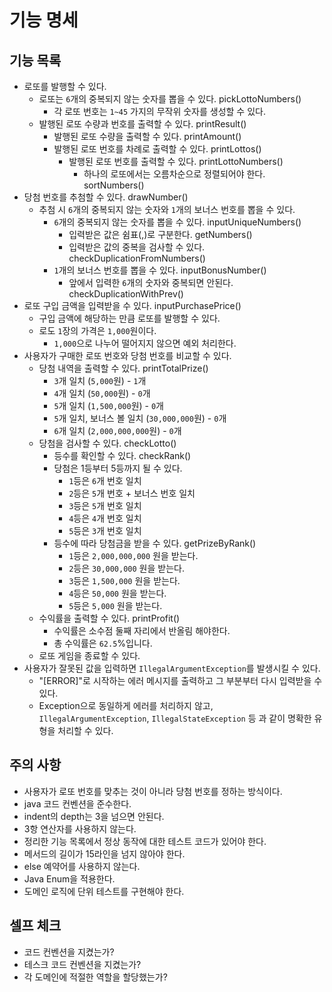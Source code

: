# 기능 명세
## 기능 목록
- 로또를 발행할 수 있다.
    - 로또는 `6`개의 중복되지 않는 숫자를 뽑을 수 있다. pickLottoNumbers()
        - 각 로또 번호는 `1~45` 가지의 무작위 숫자를 생성할 수 있다.
    - 발행된 로또 수량과 번호를 출력할 수 있다. printResult()
        - 발행된 로또 수량을 출력할 수 있다. printAmount()
        - 발행된 로또 번호를 차례로 출력할 수 있다. printLottos()
            - 발행된 로또 번호를 출력할 수 있다. printLottoNumbers()
                - 하나의 로또에서는 오름차순으로 정렬되어야 한다. sortNumbers()
- 당첨 번호를 추첨할 수 있다. drawNumber()
    - 추첨 시 `6`개의 중복되지 않는 숫자와 `1`개의 보너스 번호를 뽑을 수 있다.
        - `6`개의 중복되지 않는 숫자를 뽑을 수 있다. inputUniqueNumbers()
            - 입력받은 값은 쉼표(,)로 구분한다. getNumbers()
            - 입력받은 값의 중복을 검사할 수 있다. checkDuplicationFromNumbers()
        - `1`개의 보너스 번호를 뽑을 수 있다. inputBonusNumber()
            - 앞에서 입력한 `6`개의 숫자와 중복되면 안된다. checkDuplicationWithPrev()
- 로또 구입 금액을 입력받을 수 있다. inputPurchasePrice()
    - 구입 금액에 해당하는 만큼 로또를 발행할 수 있다.
    - 로도 `1`장의 가격은 `1,000`원이다.
        - `1,000`으로 나누어 떨어지지 않으면 예외 처리한다.
- 사용자가 구매한 로또 번호와 당첨 번호를 비교할 수 있다.
    - 당첨 내역을 출력할 수 있다. printTotalPrize()
        - `3`개 일치 (`5,000`원) - `1`개
        - `4`개 일치 (`50,000`원) - `0`개
        - `5`개 일치 (`1,500,000`원) - `0`개
        - `5`개 일치, 보너스 볼 일치 (`30,000,000`원) - `0`개
        - `6`개 일치 (`2,000,000,000`원) - `0`개
    - 당첨을 검사할 수 있다. checkLotto()
        - 등수를 확인할 수 있다. checkRank()
        - 당첨은 1등부터 5등까지 될 수 있다.
            - `1`등은 `6`개 번호 일치
            - `2`등은 `5`개 번호 + 보너스 번호 일치
            - `3`등은 `5`개 번호 일치
            - `4`등은 `4`개 번호 일치
            - `5`등은 `3`개 번호 일치
        - 등수에 따라 당첨금을 받을 수 있다. getPrizeByRank()
            - `1`등은 `2,000,000,000` 원을 받는다.
            - `2`등은 `30,000,000` 원을 받는다.
            - `3`등은 `1,500,000` 원을 받는다.
            - `4`등은 `50,000` 원을 받는다.
            - `5`등은 `5,000` 원을 받는다.
    - 수익률을 출력할 수 있다. printProfit()
        - 수익률은 소수점 둘째 자리에서 반올림 해야한다.
        - 총 수익률은 `62.5`%입니다.
    - 로또 게임을 종료할 수 있다.
- 사용자가 잘못된 값을 입력하면 `IllegalArgumentException`를 발생시킬 수 있다.
    - "[ERROR]"로 시작하는 에러 메시지를 출력하고 그 부분부터 다시 입력받을 수 있다.
    - Exception으로 동일하게 에러를 처리하지 않고, `IllegalArgumentException`, `IllegalStateException` 등 과 같이 명확한 유형을 처리할 수 있다.

## 주의 사항
- 사용자가 로또 번호를 맞추는 것이 아니라 당첨 번호를 정하는 방식이다.
- java 코드 컨벤션을 준수한다.
- indent의 depth는 3을 넘으면 안된다.
- 3항 연산자를 사용하지 않는다.
- 정리한 기능 목록에서 정상 동작에 대한 테스트 코드가 있어야 한다.
- 메서드의 길이가 15라인을 넘지 않아야 한다.
- else 예약어를 사용하지 않는다.
- Java Enum을 적용한다.
- 도메인 로직에 단위 테스트를 구현해야 한다.

## 셀프 체크
- 코드 컨벤션을 지켰는가?
- 테스크 코드 컨벤션을 지켰는가?
- 각 도메인에 적절한 역할을 할당했는가?